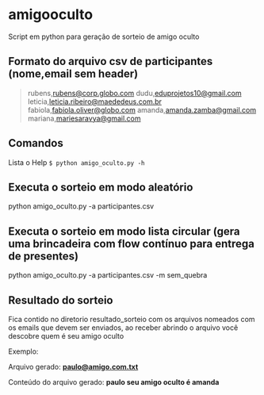 # amigooculto
Script em python para geração de sorteio de amigo oculto

## Formato do arquivo csv de participantes (nome,email sem header)

>rubens,rubens@corp.globo.com
>dudu,eduprojetos10@gmail.com
>leticia,leticia.ribeiro@maededeus.com.br
>fabiola,fabiola.oliver@globo.com
>amanda,amanda.zamba@gmail.com
>mariana,mariesaravya@gmail.com


## Comandos

Lista o Help
```$ python amigo_oculto.py -h```

## Executa o sorteio em modo aleatório
python amigo_oculto.py -a participantes.csv


## Executa o sorteio em modo lista circular (gera uma brincadeira com flow contínuo para entrega de presentes)
python amigo_oculto.py -a participantes.csv -m sem_quebra

## Resultado do sorteio

Fica contido no diretorio resultado_sorteio com os arquivos nomeados com os emails que devem ser enviados, ao receber abrindo o arquivo você descobre quem é seu amigo oculto

Exemplo:

Arquivo gerado: **paulo@amigo.com.txt**

Conteúdo do arquivo gerado:   **paulo seu amigo oculto é amanda**